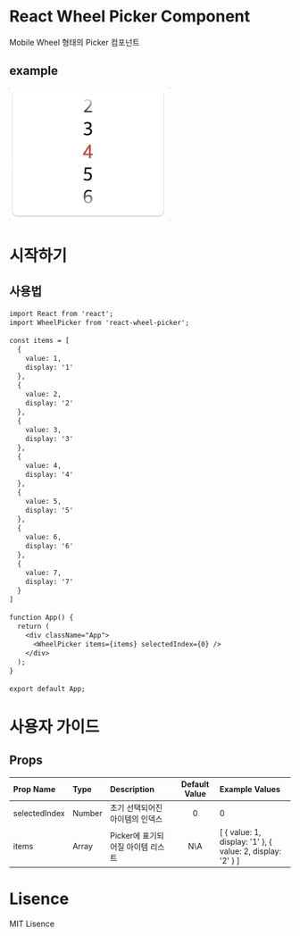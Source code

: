 # React Wheel Picker Component
Mobile Wheel 형태의 Picker 컴포넌트

## example
<img src="https://github.com/oper0116/react-wheel-picker/blob/master/.github/run.gif" width="288"/>

# 시작하기

## 사용법
```
import React from 'react';
import WheelPicker from 'react-wheel-picker';

const items = [
  {
    value: 1,
    display: '1'
  },
  {
    value: 2,
    display: '2'
  },
  {
    value: 3,
    display: '3'
  },
  {
    value: 4,
    display: '4'
  },
  {
    value: 5,
    display: '5'
  },
  {
    value: 6,
    display: '6'
  },
  {
    value: 7,
    display: '7'
  }
]

function App() {
  return (
    <div className="App">
      <WheelPicker items={items} selectedIndex={0} />
    </div>
  );
}

export default App;
```

# 사용자 가이드

## Props
|    Prop Name  | Type | Description | Default Value | Example Values |
|:--------------| :--- | :------------|:-------------:|:---------------|
| selectedIndex | Number | 초기 선택되어진 아이템의 인덱스 | 0 | 0 |
| items         | Array  | Picker에 표기되어질 아이템 리스트 | N\A | [ { value: 1, display: '1' }, { value: 2, display: '2' } ] |

# Lisence
MIT Lisence
